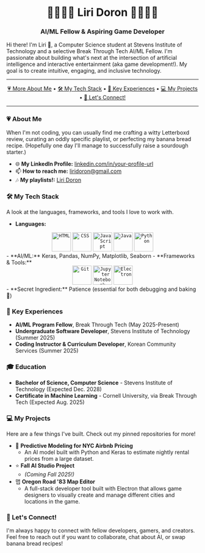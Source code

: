 <div align="center">

# 💫🍓🧚‍♀️ Liri Doron 🧚‍♀️🍓💫
### AI/ML Fellow & Aspiring Game Developer
</div>

Hi there! I'm Liri 👋, a Computer Science student at Stevens Institute of Technology and a selective Break Through Tech AI/ML Fellow. I'm passionate about building what's next at the intersection of artificial intelligence and interactive entertainment (aka game development!). My goal is to create intuitive, engaging, and inclusive technology.

---

<div align="center">

[💗 More About Me](#-about-me) •
[🛠️ My Tech Stack](#️-my-tech-stack) •
[🚀 Key Experiences](#-key-experiences) •
[💻 My Projects](#-my-projects) •
[🪷 Let's Connect!](#-lets-connect)

</div>

---

### 💗 About Me

When I'm not coding, you can usually find me crafting a witty Letterboxd review, curating an oddly specific playlist, or perfecting my banana bread recipe. (Hopefully one day I'll manage to successfully raise a sourdough starter.)

- 🌐 **My LinkedIn Profile:** [linkedin.com/in/your-profile-url](https://www.linkedin.com/in/your-profile-url)
- 📫 **How to reach me:** [liridoron@gmail.com](mailto:liridoron@gmail.com)
- 🎶 **My playlists!:** [Liri Doron](https://music.apple.com/profile/lirid0ron)

### 🛠️ My Tech Stack

A look at the languages, frameworks, and tools I love to work with.

- **Languages:**
<div align="center">
	<code><img width="50" src="https://raw.githubusercontent.com/marwin1991/profile-technology-icons/refs/heads/main/icons/html.png" alt="HTML" title="HTML"/></code>
	<code><img width="50" src="https://raw.githubusercontent.com/marwin1991/profile-technology-icons/refs/heads/main/icons/css.png" alt="CSS" title="CSS"/></code>
	<code><img width="50" src="https://raw.githubusercontent.com/marwin1991/profile-technology-icons/refs/heads/main/icons/javascript.png" alt="JavaScript" title="JavaScript"/></code>
	<code><img width="50" src="https://raw.githubusercontent.com/marwin1991/profile-technology-icons/refs/heads/main/icons/java.png" alt="Java" title="Java"/></code>
	<code><img width="50" src="https://raw.githubusercontent.com/marwin1991/profile-technology-icons/refs/heads/main/icons/python.png" alt="Python" title="Python"/></code>
</div>
- **AI/ML:** Keras, Pandas, NumPy, Matplotlib, Seaborn
- **Frameworks & Tools:** 
<div align="center">
	<code><img width="50" src="https://raw.githubusercontent.com/marwin1991/profile-technology-icons/refs/heads/main/icons/git.png" alt="Git" title="Git"/></code>
	<code><img width="50" src="https://raw.githubusercontent.com/marwin1991/profile-technology-icons/refs/heads/main/icons/jupyter_notebook.png" alt="Jupyter Notebook" title="Jupyter Notebook"/></code>
	<code><img width="50" src="https://raw.githubusercontent.com/marwin1991/profile-technology-icons/refs/heads/main/icons/electron.png" alt="Electron" title="Electron"/></code>
</div>
- **Secret Ingredient:** Patience (essential for both debugging and baking 🍞)

### 🚀 Key Experiences

- **AI/ML Program Fellow**, Break Through Tech (May 2025-Present)
- **Undergraduate Software Developer**, Stevens Institute of Technology (Summer 2025) 
- **Coding Instructor & Curriculum Developer**, Korean Community Services (Summer 2025) 

### 🎓 Education

- **Bachelor of Science, Computer Science** - Stevens Institute of Technology (Expected Dec. 2028)
- **Certificate in Machine Learning** - Cornell University, via Break Through Tech (Expected Aug. 2025)

### 💻 My Projects

Here are a few things I've built. Check out my pinned repositories for more!

- 🤖 **Predictive Modeling for NYC Airbnb Pricing**
  - An AI model built with Python and Keras to estimate nightly rental prices from a large dataset.
- ⭐ **Fall AI Studio Project**
  - *(Coming Fall 2025!)*
- 맵 **Oregon Road '83 Map Editor**
  - A full-stack developer tool built with Electron that allows game designers to visually create and manage different cities and locations in the game.

### 🪷 Let's Connect!

I'm always happy to connect with fellow developers, gamers, and creators. Feel free to reach out if you want to collaborate, chat about AI, or swap banana bread recipes!
